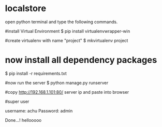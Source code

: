 # localstore

open python terminal and type the following commands.

#install Virtual Environment
$ pip install virtualenvwrapper-win

#create virtualenv with name "project"
$ mkvirtualenv project

# now install all dependency packages
$ pip install -r requirements.txt

#now run the server
$ python manage.py runserver

#copy http://192.168.1.101:80/ server ip and paste into browser


#super user

username: achu
Password: admin

Done...!
hellooooo